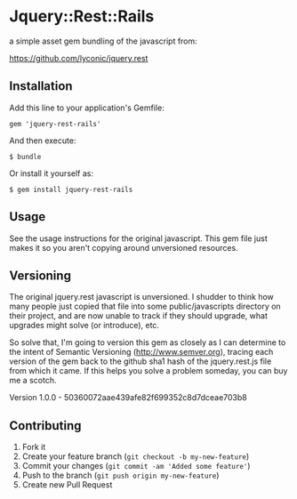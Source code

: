 # Jquery::Rest::Rails

a simple asset gem bundling of the javascript from:

https://github.com/lyconic/jquery.rest

## Installation

Add this line to your application's Gemfile:

    gem 'jquery-rest-rails'

And then execute:

    $ bundle

Or install it yourself as:

    $ gem install jquery-rest-rails

## Usage

See the usage instructions for the original javascript.  This gem file just makes it so you aren't copying around unversioned resources.

## Versioning

The original jquery.rest javascript is unversioned.  I shudder to think how many people just copied that file into some public/javascripts directory on their project, and are now unable to track if they should upgrade, what upgrades might solve (or introduce), etc.

So solve that, I'm going to version this gem as closely as I can determine to the intent of Semantic Versioning (http://www.semver.org), tracing each version of the gem back to the github sha1 hash of the jquery.rest.js file from which it came.  If this helps you solve a problem someday, you can buy me a scotch.


Version 1.0.0  -  50360072aae439afe82f699352c8d7dceae703b8


## Contributing

1. Fork it
2. Create your feature branch (`git checkout -b my-new-feature`)
3. Commit your changes (`git commit -am 'Added some feature'`)
4. Push to the branch (`git push origin my-new-feature`)
5. Create new Pull Request
